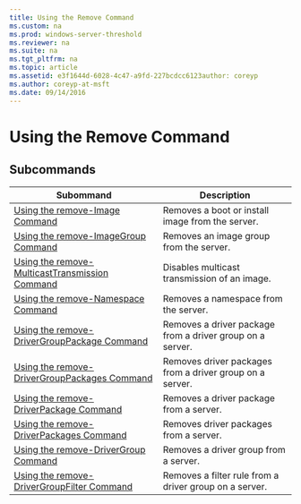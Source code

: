 ```yaml
---
title: Using the Remove Command
ms.custom: na
ms.prod: windows-server-threshold
ms.reviewer: na
ms.suite: na
ms.tgt_pltfrm: na
ms.topic: article
ms.assetid: e3f1644d-6028-4c47-a9fd-227bcdcc6123author: coreyp
ms.author: coreyp-at-msft
ms.date: 09/14/2016
---
```

# Using the Remove Command
## Subcommands
|Subommand|Description|
|-------------|---------------|
|[Using the remove-Image Command](Using-the-remove-Image-Command.md)|Removes a boot or install image from the server.|
|[Using the remove-ImageGroup Command](Using-the-remove-ImageGroup-Command.md)|Removes an image group from the server.|
|[Using the remove-MulticastTransmission Command](Using-the-remove-MulticastTransmission-Command.md)|Disables multicast transmission of an image.|
|[Using the remove-Namespace Command](Using-the-remove-Namespace-Command.md)|Removes a namespace from the server.|
|[Using the remove-DriverGroupPackage Command](Using-the-remove-DriverGroupPackage-Command.md)|Removes a driver package from a driver group on a server.|
|[Using the remove-DriverGroupPackages Command](Using-the-remove-DriverGroupPackages-Command.md)|Removes driver packages from a driver group on a server.|
|[Using the remove-DriverPackage Command](Using-the-remove-DriverPackage-Command.md)|Removes a driver package from a server.|
|[Using the remove-DriverPackages Command](Using-the-remove-DriverPackages-Command.md)|Removes driver packages from a server.|
|[Using the remove-DriverGroup Command](Using-the-remove-DriverGroup-Command.md)|Removes a driver group from a server.|
|[Using the remove-DriverGroupFilter Command](Using-the-remove-DriverGroupFilter-Command.md)|Removes a filter rule from a driver group on a server.|

